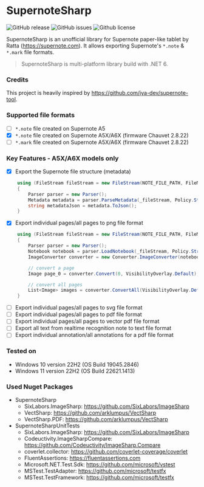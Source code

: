 # SupernoteSharp
![GitHub release](https://img.shields.io/github/release/nelinory/SupernoteSharp)
![GitHub issues](https://img.shields.io/github/issues/nelinory/SupernoteSharp)
![Github license](https://img.shields.io/github/license/nelinory/SupernoteSharp)

SupernoteSharp is an unofficial library for Supernote paper-like tablet by Ratta (https://supernote.com). It allows exporting Supernote's `*.note` & `*.mark` file formats.

> SupernoteSharp is multi-platform library build with .NET 6.

### Credits
This project is heavily inspired by https://github.com/jya-dev/supernote-tool.

### Supported file formats
- [ ] `*.note` file created on Supernote A5
- [X] `*.note` file created on Supernote A5X/A6X (firmware Chauvet 2.8.22)
- [ ] `*.mark` file created on Supernote A5X/A6X (firmware Chauvet 2.8.22)

### Key Features - A5X/A6X models only
- [X] Export the Supernote file structure (metadata)
```C#
    using (FileStream fileStream = new FileStream(NOTE_FILE_PATH, FileMode.Open, FileAccess.Read))
    {
        Parser parser = new Parser();
        Metadata metadata = parser.ParseMetadata(_fileStream, Policy.Strict);
        string metadataJson = metadata.ToJson();
    }
```
- [X] Export individual pages/all pages to png file format
```C#
    using (FileStream fileStream = new FileStream(NOTE_FILE_PATH, FileMode.Open, FileAccess.Read))
    {
        Parser parser = new Parser();
        Notebook notebook = parser.LoadNotebook(_fileStream, Policy.Strict);
        ImageConverter converter = new Converter.ImageConverter(notebook, DefaultColorPalette.Grayscale);

        // convert a page
        Image page_0 = converter.Convert(0, VisibilityOverlay.Default);

        // convert all pages
        List<Image> images = converter.ConvertAll(VisibilityOverlay.Default);
    }
```
- [ ] Export individual pages/all pages to svg file format
- [ ] Export individual pages/all pages to pdf file format
- [ ] Export individual pages/all pages to vector pdf file format
- [ ] Export all text from realtime recognition note to text file format
- [ ] Export individual annotation/all annotations for a pdf file format

### Tested on
- Windows 10 version 22H2 (OS Build 19045.2846)
- Windows 11 version 22H2 (OS Build 22621.1413)
 
### Used Nuget Packages
- SupernoteSharp
    - SixLabors.ImageSharp: https://github.com/SixLabors/ImageSharp
    - VectSharp: https://github.com/arklumpus/VectSharp
    - VectSharp.PDF: https://github.com/arklumpus/VectSharp
- SupernoteSharpUnitTests
    - SixLabors.ImageSharp: https://github.com/SixLabors/ImageSharp
    - Codeuctivity.ImageSharpCompare: https://github.com/Codeuctivity/ImageSharp.Compare
    - coverlet.collector: https://github.com/coverlet-coverage/coverlet
    - FluentAssertions: https://fluentassertions.com
    - Microsoft.NET.Test.Sdk: https://github.com/microsoft/vstest
    - MSTest.TestAdapter: https://github.com/microsoft/testfx
    - MSTest.TestFramework: https://github.com/microsoft/testfx
